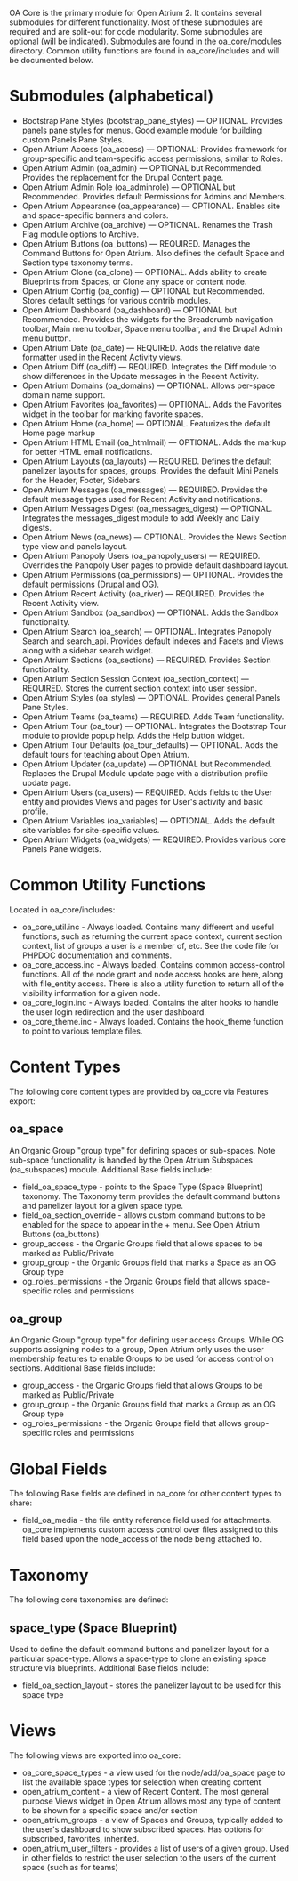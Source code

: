 OA Core is the primary module for Open Atrium 2.  It contains several submodules for different functionality.
Most of these submodules are required and are split-out for code modularity.  Some submodules are optional (will be indicated).  Submodules are found in the oa_core/modules directory.  Common utility functions are found in oa_core/includes and will be documented below.

Submodules (alphabetical)
=========================

* Bootstrap Pane Styles (bootstrap_pane_styles) — OPTIONAL. Provides panels pane styles for menus. Good example module for building custom Panels Pane Styles.
* Open Atrium Access (oa_access) — OPTIONAL: Provides framework for group-specific and team-specific access permissions, similar to Roles.
* Open Atrium Admin (oa_admin) — OPTIONAL but Recommended. Provides the replacement for the Drupal Content page.
* Open Atrium Admin Role (oa_adminrole) — OPTIONAL but Recommended. Provides default Permissions for Admins and Members.
* Open Atrium Appearance (oa_appearance) — OPTIONAL. Enables site and space-specific banners and colors.
* Open Atrium Archive (oa_archive) — OPTIONAL. Renames the Trash Flag module options to Archive.
* Open Atrium Buttons (oa_buttons) — REQUIRED. Manages the Command Buttons for Open Atrium. Also defines the default Space and Section type taxonomy terms.
* Open Atrium Clone (oa_clone) — OPTIONAL. Adds ability to create Blueprints from Spaces, or Clone any space or content node.
* Open Atrium Config (oa_config) — OPTIONAL but Recommended. Stores default settings for various contrib modules.
* Open Atrium Dashboard (oa_dashboard) — OPTIONAL but Recommended. Provides the widgets for the Breadcrumb navigation toolbar, Main menu toolbar, Space menu toolbar, and the Drupal Admin menu button.
* Open Atrium Date (oa_date) — REQUIRED. Adds the relative date formatter used in the Recent Activity views.
* Open Atrium Diff (oa_diff) — REQUIRED. Integrates the Diff module to show differences in the Update messages in the Recent Activity.
* Open Atrium Domains (oa_domains) — OPTIONAL. Allows per-space domain name support.
* Open Atrium Favorites (oa_favorites) — OPTIONAL. Adds the Favorites widget in the toolbar for marking favorite spaces.
* Open Atrium Home (oa_home) — OPTIONAL. Featurizes the default Home page markup
* Open Atrium HTML Email (oa_htmlmail) — OPTIONAL. Adds the markup for better HTML email notifications.
* Open Atrium Layouts (oa_layouts) — REQUIRED. Defines the default panelizer layouts for spaces, groups. Provides the default Mini Panels for the Header, Footer, Sidebars.
* Open Atrium Messages (oa_messages) — REQUIRED. Provides the default message types used for Recent Activity and notifications.
* Open Atrium Messages Digest (oa_messages_digest) — OPTIONAL. Integrates the messages_digest module to add Weekly and Daily digests.
* Open Atrium News (oa_news) — OPTIONAL. Provides the News Section type view and panels layout.
* Open Atrium Panopoly Users (oa_panopoly_users) — REQUIRED. Overrides the Panopoly User pages to provide default dashboard layout.
* Open Atrium Permissions (oa_permissions) — OPTIONAL. Provides the default permissions (Drupal and OG).
* Open Atrium Recent Activity (oa_river) — REQUIRED. Provides the Recent Activity view.
* Open Atrium Sandbox (oa_sandbox) — OPTIONAL. Adds the Sandbox functionality.
* Open Atrium Search (oa_search) — OPTIONAL. Integrates Panopoly Search and search_api. Provides default indexes and Facets and Views along with a sidebar search widget.
* Open Atrium Sections (oa_sections) — REQUIRED. Provides Section functionality.
* Open Atrium Section Session Context (oa_section_context) — REQUIRED. Stores the current section context into user session.
* Open Atrium Styles (oa_styles) — OPTIONAL. Provides general Panels Pane Styles.
* Open Atrium Teams (oa_teams) — REQUIRED. Adds Team functionality.
* Open Atrium Tour (oa_tour) — OPTIONAL. Integrates the Bootstrap Tour module to provide popup help. Adds the Help button widget.
* Open Atrium Tour Defaults (oa_tour_defaults) — OPTIONAL. Adds the default tours for teaching about Open Atrium.
* Open Atrium Updater (oa_update) — OPTIONAL but Recommended. Replaces the Drupal Module update page with a distribution profile update page.
* Open Atrium Users (oa_users) — REQUIRED. Adds fields to the User entity and provides Views and pages for User's activity and basic profile.
* Open Atrium Variables (oa_variables) — OPTIONAL. Adds the default site variables for site-specific values.
* Open Atrium Widgets (oa_widgets) — REQUIRED. Provides various core Panels Pane widgets.

Common Utility Functions
========================

Located in oa_core/includes:

* oa_core_util.inc - Always loaded. Contains many different and useful functions, such as returning the current space context, current section context, list of groups a user is a member of, etc.  See the code file for PHPDOC documentation and comments.
* oa_core_access.inc - Always loaded. Contains common access-control functions.  All of the node grant and node access hooks are here, along with file_entity access.  There is also a utility function to return all of the visibility information for a given node.
* oa_core_login.inc - Always loaded. Contains the alter hooks to handle the user login redirection and the user dashboard.
* oa_core_theme.inc - Always loaded. Contains the hook_theme function to point to various template files.

Content Types
=============

The following core content types are provided by oa_core via Features export:

oa_space
--------

An Organic Group "group type" for defining spaces or sub-spaces.  Note sub-space functionality is handled by the Open Atrium Subspaces (oa_subspaces) module.  Additional Base fields include:

* field_oa_space_type - points to the Space Type (Space Blueprint) taxonomy.  The Taxonomy term provides the default command buttons and panelizer layout for a given space type.
* field_oa_section_override - allows custom command buttons to be enabled for the space to appear in the + menu.  See Open Atrium Buttons (oa_buttons)
* group_access - the Organic Groups field that allows spaces to be marked as Public/Private
* group_group - the Organic Groups field that marks a Space as an OG Group type
* og_roles_permissions - the Organic Groups field that allows space-specific roles and permissions

oa_group
--------

An Organic Group "group type" for defining user access Groups.  While OG supports assigning nodes to a group, Open Atrium only uses the user membership features to enable Groups to be used for access control on sections.  Additional Base fields include:

* group_access - the Organic Groups field that allows Groups to be marked as Public/Private
* group_group - the Organic Groups field that marks a Group as an OG Group type
* og_roles_permissions - the Organic Groups field that allows group-specific roles and permissions

Global Fields
=============

The following Base fields are defined in oa_core for other content types to share:

* field_oa_media - the file entity reference field used for attachments.  oa_core implements custom access control over files assigned to this field based upon the node_access of the node being attached to.

Taxonomy
========

The following core taxonomies are defined:

space_type (Space Blueprint)
---------------------------

Used to define the default command buttons and panelizer layout for a particular space-type.  Allows a space-type to clone an existing space structure via blueprints.  Additional Base fields include:

* field_oa_section_layout - stores the panelizer layout to be used for this space type

Views
=====

The following views are exported into oa_core:

* oa_core_space_types - a view used for the node/add/oa_space page to list the available space types for selection when creating content
* open_atrium_content - a view of Recent Content.  The most general purpose Views widget in Open Atrium allows most any type of content to be shown for a specific space and/or section
* open_atrium_groups - a view of Spaces and Groups, typically added to the user's dashboard to show subscribed spaces.  Has options for subscribed, favorites, inherited.
* open_atrium_user_filters - provides a list of users of a given group.  Used in other fields to restrict the user selection to the users of the current space (such as for teams)
